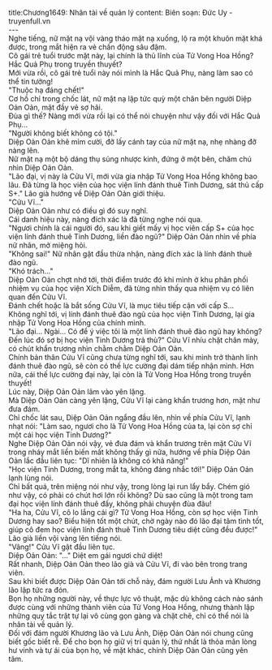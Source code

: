 title:Chương1649: Nhân tài về quản lý
content:
Biên soạn: Đức Uy - truyenfull.vn<br>---<br>Nghe tiếng, nữ mặt nạ vội vàng tháo mặt nạ xuống, lộ ra một khuôn mặt khá được, trong mắt hiện ra vẻ chấn động sâu đậm.<br>Cô gái trẻ tuổi trước mặt này, lại chính là thủ lĩnh của Tử Vong Hoa Hồng? Hắc Quả Phụ trong truyền thuyết?<br>Mới vừa rồi, cô gái trẻ tuổi này nói mình là Hắc Quả Phụ, nàng làm sao có thể tin tưởng!<br>"Thuộc hạ đáng chết!"<br>Cơ hồ chỉ trong chốc lát, nữ mặt nạ lập tức quỳ một chân bên người Diệp Oản Oản, mặt đầy vẻ sợ hãi.<br>Đùa gì thế? Nàng mới vừa rồi lại có thể nói chuyện như vậy đối với Hắc Quả Phụ...<br>"Người không biết không có tội."<br>Diệp Oản Oản khẽ mỉm cười, đỡ lấy cánh tay của nữ mặt nạ, nhẹ nhàng đỡ nàng lên.<br>Nữ mặt nạ một bộ dáng thụ sủng nhược kinh, đứng ở một bên, chăm chú nhìn Diệp Oản Oản.<br>"Lão đại, vị này là Cửu Vĩ, mới vừa gia nhập Tử Vong Hoa Hồng không bao lâu. Đã từng là học viên của học viện lính đánh thuê Tinh Dương, sát thủ cấp S+." Lão già hướng về Diệp Oản Oản giới thiệu.<br>"Cửu Vĩ..."<br>Diệp Oản Oản như có điều gì đó suy nghĩ.<br>Cái danh hiệu này, nàng đích xác là đã từng nghe nói qua.<br>"Ngươi chính là cái người đó, sau khi giết mấy vị học viên cấp S+ của học viện lính đánh thuê Tinh Dương, liền đào ngũ?" Diệp Oản Oản nhìn về phía nữ nhân, mở miệng hỏi.<br>"Không sai!" Nữ nhân gật đầu thừa nhận, nàng đích xác là lính đánh thuê đào ngũ.<br>"Khó trách..."<br>Diệp Oản Oản chợt nhớ tới, thời điểm trước đó khi mình ở khu phân phối nhiệm vụ của học viện Xích Diễm, đã từng nhìn thấy qua nhiệm vụ có liên quan đến Cửu Vĩ.<br>Đánh chết hoặc là bắt sống Cửu Vĩ, là mục tiêu tiếp cận với cấp S…<br>Không nghĩ tới, vị lính đánh thuê đào ngũ của học viện Tinh Dương, lại gia nhập Tử Vong Hoa Hồng của chính mình.<br>"Lão đại... Ngài... Có để ý việc tôi là một lính đánh thuê đào ngũ hay không? Đến lúc đó sợ bị học viện Tinh Dương trả thù?" Cửu Vĩ nhíu chặt chân mày, có chút khẩn trương nhìn chằm chằm Diệp Oản Oản.<br>Chính bản thân Cửu Vĩ cũng chưa từng nghĩ tới, sau khi mình trở thành lính đánh thuê đào ngũ, sẽ còn có thế lực cường đại dám tiếp nhận mình. Hơn nữa, cái thế lực cường đại này, lại còn là Tử Vong Hoa Hồng trong truyền thuyết!<br>Lúc này, Diệp Oản Oản lâm vào yên lặng.<br>Mà Diệp Oản Oản càng yên lặng, Cửu Vĩ lại càng khẩn trương hơn, mặt như đưa đám.<br>Chỉ chốc lát sau, Diệp Oản Oản ngẩng đầu lên, nhìn về phía Cửu Vĩ, lạnh nhạt nói: "Làm sao, ngươi cho là Tử Vong Hoa Hồng của ta, lại còn sợ chỉ một cái học viện Tinh Dương?"<br>Nghe Diệp Oản Oản nói vậy, vẻ đưa đám và khẩn trương trên mặt Cửu Vĩ trong nháy mắt liền biến mất không thấy gì nữa, hướng về phía Diệp Oản Oản lắc đầu liên tục: "Dĩ nhiên là không có khả năng!"<br>"Học viện Tinh Dương, trong mắt ta, không đáng nhắc tới!" Diệp Oản Oản lạnh lùng nói.<br>Chỉ bất quá, trên miệng nói như vậy, trong lòng lại run lẩy bẩy. Chém gió như vậy, có phải có chút hơi lớn rồi không? Dù sao cũng là một trong tam đại học viện lính đánh thuê đấy, không phải chuyện đùa đâu!<br>"Ha ha, Cửu Vĩ, cô lo lắng cái gì? Tử Vong Hoa Hồng, còn sợ học viện Tinh Dương hay sao? Biểu hiện tốt một chút, chờ ngày nào đó lão đại tâm tình tốt, giúp cô đem học viện lính đánh thuê Tinh Dương tiêu diệt cũng đều được!" Lão già liền vội vàng lên tiếng nói.<br>"Vâng!" Cửu Vĩ gật đầu liên tục.<br>Diệp Oản Oản: "..." Diệt em gái ngươi chứ diệt!<br>Rất nhanh, Diệp Oản Oản theo lão già và Cửu Vĩ, đi vào bên trong trang viên.<br>Sau khi biết được Diệp Oản Oản tới chỗ này, đám người Lưu Ảnh và Khương lão lập tức ra đón.<br>Bọn họ những người này, về thực lực võ thuật, mặc dù không cách nào sánh được cùng với những thành viên của Tử Vong Hoa Hồng, nhưng thành lập những quy tắc trật tự lại vô cùng gọn gàng và chặt chẽ, chỉ có thể nói là nhân tài về quản lý.<br>Đối với đám người Khương lão và Lưu Ảnh, Diệp Oản Oản nói chung cũng biết gốc biết rễ. Để cho bọn họ giữ vị trí quản lý, thứ nhất là thỏa mãn lòng hư vinh và tự ái của bọn họ, về mặt khác, chính Diệp Oản Oản cũng yên tâm.